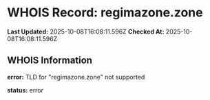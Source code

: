 # WHOIS Record: regimazone.zone

**Last Updated:** 2025-10-08T16:08:11.596Z
**Checked At:** 2025-10-08T16:08:11.596Z

## WHOIS Information

**error:** TLD for "regimazone.zone" not supported

**status:** error

